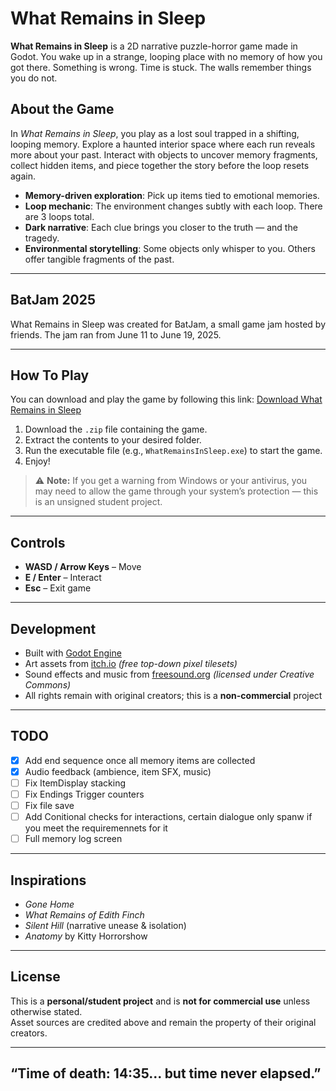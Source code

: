 # What Remains in Sleep

**What Remains in Sleep** is a 2D narrative puzzle-horror game made in Godot. You wake up in a strange, looping place with no memory of how you got there. Something is wrong. Time is stuck. The walls remember things you do not.

## About the Game

In *What Remains in Sleep*, you play as a lost soul trapped in a shifting, looping memory. Explore a haunted interior space where each run reveals more about your past. Interact with objects to uncover memory fragments, collect hidden items, and piece together the story before the loop resets again.

- **Memory-driven exploration**: Pick up items tied to emotional memories.
- **Loop mechanic**: The environment changes subtly with each loop. There are 3 loops total.
- **Dark narrative**: Each clue brings you closer to the truth — and the tragedy.
- **Environmental storytelling**: Some objects only whisper to you. Others offer tangible fragments of the past.

---

## BatJam 2025

What Remains in Sleep was created for BatJam, a small game jam hosted by friends.
The jam ran from June 11 to June 19, 2025.

---

## How To Play

You can download and play the game by following this link:
[Download What Remains in Sleep](https://drive.google.com/drive/folders/1Gi1VZQ7Q8jfPUFPfr6egN77mgVf02cc4?usp=sharing)

1. Download the `.zip` file containing the game.
2. Extract the contents to your desired folder.
3. Run the executable file (e.g., `WhatRemainsInSleep.exe`) to start the game.
4. Enjoy!

> ⚠️ **Note:** If you get a warning from Windows or your antivirus, you may need to allow the game through your system’s protection — this is an unsigned student project.

---

## Controls

- **WASD / Arrow Keys** – Move
- **E / Enter** – Interact
- **Esc** – Exit game

---

## Development

- Built with [Godot Engine](https://godotengine.org/)  
- Art assets from [itch.io](https://itch.io) *(free top-down pixel tilesets)*  
- Sound effects and music from [freesound.org](https://freesound.org) *(licensed under Creative Commons)*  
- All rights remain with original creators; this is a **non-commercial** project
---

## TODO

- [x] Add end sequence once all memory items are collected
- [x] Audio feedback (ambience, item SFX, music)
- [ ] Fix ItemDisplay stacking
- [ ] Fix Endings Trigger counters
- [ ] Fix file save
- [ ] Add Conitional checks for interactions, certain dialogue only spanw if you meet the requiremennets for it
- [ ] Full memory log screen

---

## Inspirations

- *Gone Home*
- *What Remains of Edith Finch*
- *Silent Hill* (narrative unease & isolation)
- *Anatomy* by Kitty Horrorshow

---

## License

This is a **personal/student project** and is **not for commercial use** unless otherwise stated.  
Asset sources are credited above and remain the property of their original creators.

---

## “Time of death: 14:35... but time never elapsed.”

